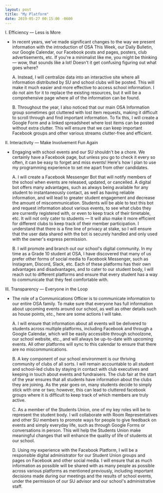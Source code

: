 ```yaml
---
layout: post
title: "My Platform"
date: 2019-05-27 00:15:00 -0600
---
```


I. Efficiency — Less is More
  - In recent years, we've made significant changes to the way we present information with the introduction of OSA This Week, our Daily Bulletin, our Google Calendar, our Facebook posts and pages, posters, club advertisements, etc. If you're a minimalist like me, you might be thinking — wow, that sounds like a lot! Doesn't it get confusing figuring out what goes where? 

    A. Instead, I will centralize data into an interactive site where all information distributed by SU and school clubs will be posted. This will make it much easier and more effective to access school information. I do not aim for it to replace the existing resources, but it will be a comprehensive page where all of the information can be found.

    B. Throughout the year, I also noticed that our main OSA Information group sometimes got cluttered with lost item requests, making it difficult to scroll through and find important information. To fix this, I will create a Google Form and a linked spreadsheet where lost items can be posted without extra clutter. This will ensure that we can keep important Facebook groups and other various streams clutter-free and efficient.

II. Interactivity — Make Involvement Fun Again
  - Engaging with school events and our SU shouldn't be a chore. We certainly have a Facebook page, but unless you go to check it every so often, it can be easy to forget and miss events! Here's how I plan to use my programming experience to set me apart from other candidates.

    A. I will create a Facebook Messenger Bot that will notify members of the school when events are released, updated, or cancelled. A digital bot offers many advantages, such as always being available for any student to instantaneously contact, as well as having reliable information, and will lead to greater student engagement and decrease the amount of miscommunication. Students will be able to text this bot and request information about various events, to see what clubs they are currently registered with, or even to keep track of their timetable, etc. It will not only cater to students — It will also make it more efficient for different clubs to keep track of their member participation. I understand that there is a fine line of privacy at stake, so I will ensure that the user data shared with the bot is securely handled and only used with the owner's express permission.

    B. I will promote and branch out our school's digital community. In my time as a Grade 10 student at OSA, I have discovered that many of us prefer other forms of social media to Facebook Messenger, such as Instagram, Discord, Slack, etc. Each of these platforms has their own advantages and disadvantages, and to cater to our student body, I will reach out to different platforms and ensure that every student has a way to communicate that they feel comfortable with.

III. Transparency — Everyone in the Loop
  - The role of a Communications Officer is to communicate information to our entire OSA family. To make sure that everyone has full information about upcoming events around our school, as well as other details such as house points, etc., here are some actions I will take.

    A. I will ensure that information about all events will be delivered to students across multiple platforms, including Facebook and through a Google Calendar, which will be easily accessible through schoolzone, our school website, etc., and will always be up-to-date with upcoming events. All other platforms will sync to this calendar to ensure that there are no miscommunications.

    B. A key component of our school environment is our thriving community of clubs of all sorts. I will remain accountable to all student and school-led clubs by staying in contact with club executives and keeping in touch about events and fundraisers. The club fair at the start of the year ensures that all students have information about the clubs they are joining. As the year goes on, many students decide to simply stick with one or two; however, this can lead to cluttered facebook groups where it is difficult to keep track of which members are truly active. 

    C. As a member of the Students Union, one of my key roles will be to represent the student body. I will collaborate with Room Representatives and other SU members to promote ways for people to give feedback on events and simply everyday life, such as through Google Forms or conversations in person. This will help the Students Union make meaningful changes that will enhance the quality of life of students at our school.

    D. Using my experience with the Facebook Platform, I will be a responsible digital administrator for our Student Union groups and pages on Facebook and other social media. I will ensure that as much information as possible will be shared with as many people as possible across various platforms as mentioned previously, including important decisions made during our meetings and the results of school events, under the permission of our SU advisor and our school's administrative staff.

